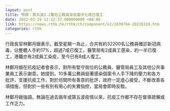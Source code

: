 ```yaml
---
layout: post
title: 特首：第五波3.2萬名公務員染疫當中七成已復工
date: 2022-03-19 11:12:37.000000000 +08:00
link: https://news.rthk.hk/rthk/ch/component/k2/1639784-20220319.htm
categories: rthk
---
```


行政長官林鄭月娥表示，截至星期一為止，合共有約32200名公務員確診新冠病毒，佔整體人手約17%，超過7成已復工，醫管局有2成員工感染，約一半已復工，港鐵亦有2成員工染疫，至今已有8成人復工。

林鄭月娥在抗疫記者會表示，對所有堅守崗位的公務員、醫管局員工及其他公共事業員工表示謝意。她提到，10多萬公務員挺著感染個案令人手下降的壓力和各方批評，支援抗疫工作，對於坊間所有善意的批評，政府一定虛心接受，不斷改善各項措施，但對於一些有別有用心的失實指控，當局會即時反駁。

林鄭月娥強調，無論在過去兩年或第五波疫情以來，抗疫工作都不存在督導疏懶或工作乏力。
